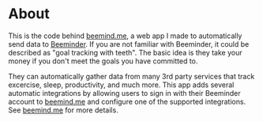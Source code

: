 About
================ 

This is the code behind [beemind.me][1], a web app I made to automatically send data to [Beeminder][2].
If you are not familiar with Beeminder, it could be described as "goal tracking with teeth". The basic idea is they take your money if you don't meet the goals you have committed to.

They can automatically gather data from many 3rd party services that track excercise, sleep, productivity, and much more.
This app adds several automatic integrations by allowing users to sign in with their Beeminder account to [beemind.me][1] and configure one of the supported integrations. See [beemind.me][1] for more details.

[1]: https://www.beemind.me
[2]: https://www.beeminder.com
